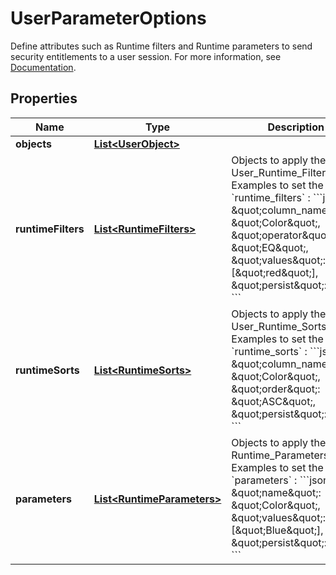 

# UserParameterOptions

Define attributes such as Runtime filters and Runtime parameters to send security entitlements to a user session. For more information, see [Documentation](https://developers.thoughtspot.com/docs/abac-user-parameters). 

## Properties

| Name | Type | Description | Notes |
|------------ | ------------- | ------------- | -------------|
|**objects** | [**List&lt;UserObject&gt;**](UserObject.md) |  |  [optional] |
|**runtimeFilters** | [**List&lt;RuntimeFilters&gt;**](RuntimeFilters.md) | Objects to apply the User_Runtime_Filters.  Examples to set the &#x60;runtime_filters&#x60; : &#x60;&#x60;&#x60;json { \&quot;column_name\&quot;: \&quot;Color\&quot;, \&quot;operator\&quot;: \&quot;EQ\&quot;, \&quot;values\&quot;: [\&quot;red\&quot;], \&quot;persist\&quot;: false } &#x60;&#x60;&#x60; |  [optional] |
|**runtimeSorts** | [**List&lt;RuntimeSorts&gt;**](RuntimeSorts.md) | Objects to apply the User_Runtime_Sorts.  Examples to set the &#x60;runtime_sorts&#x60; : &#x60;&#x60;&#x60;json { \&quot;column_name\&quot;: \&quot;Color\&quot;, \&quot;order\&quot;: \&quot;ASC\&quot;, \&quot;persist\&quot;: false } &#x60;&#x60;&#x60; |  [optional] |
|**parameters** | [**List&lt;RuntimeParameters&gt;**](RuntimeParameters.md) | Objects to apply the Runtime_Parameters.  Examples to set the &#x60;parameters&#x60; : &#x60;&#x60;&#x60;json { \&quot;name\&quot;: \&quot;Color\&quot;, \&quot;values\&quot;: [\&quot;Blue\&quot;], \&quot;persist\&quot;: false } &#x60;&#x60;&#x60; |  [optional] |




